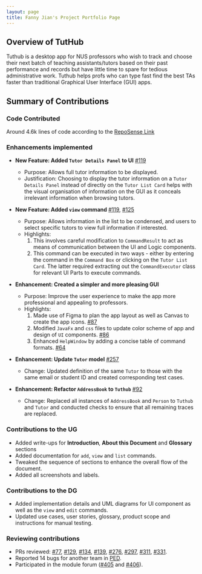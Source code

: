 ```yaml
---
layout: page
title: Fanny Jian's Project Portfolio Page
---
```

## Overview of TutHub
Tuthub is a desktop app for NUS professors who wish to track and choose their next batch of teaching assistants/tutors based on their past performance and records but have little time to spare for tedious administrative work. Tuthub helps profs who can type fast find the best TAs faster than traditional Graphical User Interface (GUI) apps.

## Summary of Contributions
### Code Contributed
Around 4.6k lines of code according to the [RepoSense Link](https://nus-cs2103-ay2223s1.github.io/tp-dashboard/?search=fannyjian&breakdown=true)

### Enhancements implemented
- **New Feature: Added `Tutor Details Panel` to UI** [#119](https://github.com/AY2223S1-CS2103T-T15-3/tp/pull/119)
  - Purpose: Allows full tutor information to be displayed.
  - Justification: Choosing to display the tutor information on a `Tutor Details Panel` instead of directly on the `Tutor List Card` helps with the visual organisation of information on the GUI as it conceals irrelevant information when browsing tutors.

- **New Feature: Added `view` command** [#119](https://github.com/AY2223S1-CS2103T-T15-3/tp/pull/119), [#125](https://github.com/AY2223S1-CS2103T-T15-3/tp/pull/125)
  - Purpose: Allows information in the list to be condensed, and users to select specific tutors to view full information if interested.
  - Highlights: 
    1. This involves careful modification to `CommandResult` to act as means of communication between the UI and Logic components.
    2. This command can be executed in two ways - either by entering the command in the `Command Box` or clicking on the `Tutor List Card`. The latter required extracting out the `CommandExecutor` class for relevant UI Parts to execute commands.

- **Enhancement: Created a simpler and more pleasing GUI** 
  - Purpose: Improve the user experience to make the app more professional and appealing to professors.
  - Highlights: 
    1. Made use of Figma to plan the app layout as well as Canvas to create the app icons. [#87](https://github.com/AY2223S1-CS2103T-T15-3/tp/pull/87)
    2. Modified `JavaFx` and `css` files to update color scheme of app and design of `UI` components. [#86](https://github.com/AY2223S1-CS2103T-T15-3/tp/pull/86) 
    3. Enhanced `HelpWindow` by adding a concise table of command formats. [#64](https://github.com/AY2223S1-CS2103T-T15-3/tp/pull/64)

- **Enhancement: Update `Tutor` model** [#257](https://github.com/AY2223S1-CS2103T-T15-3/tp/pull/257)
  - Change: Updated definition of the same `Tutor` to those with the same email or student ID and created corresponding test cases.

- **Enhancement: Refactor `AddressBook` to `Tuthub`** [#92](https://github.com/AY2223S1-CS2103T-T15-3/tp/pull/92)
  - Change: Replaced all instances of `AddressBook` and `Person` to `Tuthub` and `Tutor` and conducted checks to ensure that all remaining traces are replaced.

### Contributions to the UG
- Added write-ups for **Introduction**, **About this Document** and **Glossary** sections
- Added documentation for `add`, `view` and `list` commands.
- Tweaked the sequence of sections to enhance the overall flow of the document.
- Added all screenshots and labels.

### Contributions to the DG
- Added implementation details and UML diagrams for UI component as well as the `view` and `edit` commands.
- Updated use cases, user stories, glossary, product scope and instructions for manual testing.

### Reviewing contributions
- PRs reviewed: [#77](https://github.com/AY2223S1-CS2103T-T15-3/tp/pull/77), [#129](https://github.com/AY2223S1-CS2103T-T15-3/tp/pull/129), [#134](https://github.com/AY2223S1-CS2103T-T15-3/tp/pull/134), [#139](https://github.com/AY2223S1-CS2103T-T15-3/tp/pull/139), [#276](https://github.com/AY2223S1-CS2103T-T15-3/tp/pull/276), [#297](https://github.com/AY2223S1-CS2103T-T15-3/tp/pull/297), [#311](https://github.com/AY2223S1-CS2103T-T15-3/tp/pull/311), [#331](https://github.com/AY2223S1-CS2103T-T15-3/tp/pull/331).
- Reported 14 bugs for another team in [PED](https://github.com/fannyjian/ped).
- Participated in the module forum ([#405](https://github.com/nus-cs2103-AY2223S1/forum/issues/405) and [#406](https://github.com/nus-cs2103-AY2223S1/forum/issues/406)).
